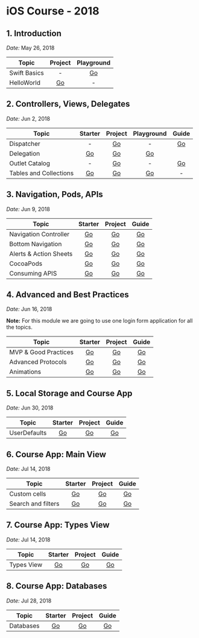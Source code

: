 # iOS Course - 2018

## 1. Introduction

*Date:* May 26, 2018

Topic        | Project  | Playground |
| ------------- |:-----:|:-------------:|
| Swift Basics  | - | [Go](/Playgrounds/P01-SwiftBasics.playground/) |
| HelloWorld    | [Go](/Projects/HolaMundo) | - |

## 2. Controllers, Views, Delegates

*Date:* Jun 2, 2018

Topic        | Starter           | Project  | Playground | Guide |
| ------------- |:-------------:|:-----:|:-------------:|:-------------:|
| Dispatcher     | - | [Go](/Projects/Dispatcher) | - | [Go](/PJ-02-Dispatcher.md) |
| Delegation      | [Go](/Starters/Delegation/) | [Go](/Projects/Delegation) | [Go](/Playgrounds/P02-Delegation.playground/) | |
| Outlet Catalog      | - | [Go](/Projects/OutletCatalog) | - | [Go](/PJ-03-Outlet-Catalog.md) |
| Tables and Collections      | [Go](/Starters/TableView/) | [Go](/Projects/TableView/) | [Go](/Playgrounds/P03-Tables-and-Collections.playground/) | - |

## 3. Navigation, Pods, APIs

*Date:* Jun 9, 2018

Topic        | Starter           | Project | Guide |
| ------------- |:-------------:|:-----:|:-------------:|
| Navigation Controller | [Go](/Starters/NavigationP1) | [Go](/Projects/Navigation) | [Go](/PJ-04-Navigation.md) |
| Bottom Navigation  | [Go](/Starters/NavigationP2) | [Go](/Projects/Navigation) | [Go](/PJ-04-Navigation.md#tabbed-view)  |
| Alerts & Action Sheets  | [Go](/Starters/Alerts) | [Go](/Projects/Alerts) | [Go](/PJ-05-Alerts.md)  |
| CocoaPods  | [Go](/Starters/CocoaPods) | [Go](/Projects/CocoaPods) | [Go](/PJ-06-CocoaPods.md)  |
| Consuming APIS  | [Go](/Starters/SimpleAPIClient) | [Go](/Projects/SimpleAPIClient) | [Go](/PJ-07-SimpleAPIClient.md)  |

## 4. Advanced and Best Practices

*Date:* Jun 16, 2018

**Note:** For this module we are going to use one login form application for all the topics.

Topic        | Starter           | Project | Guide |
| ------------- |:-------------:|:-----:|:-------------:|
| MVP & Good Practices | [Go](/Starters/LoginForm) | [Go](/Projects/LoginForm) | [Go](/PJ-08-LoginForm.md#good-practices) |
| Advanced Protocols | [Go](/Starters/LoginFormP2) | [Go](/Projects/LoginForm) | [Go](/PJ-08-LoginForm.md#advanced-protocols) |
| Animations | [Go](/Starters/LoginFormP3) | [Go](/Projects/LoginForm) | [Go](/PJ-08-LoginForm.md#animations)

## 5. Local Storage and Course App

*Date:* Jun 30, 2018

Topic        | Starter           | Project | Guide |
| ------------- |:-------------:|:-----:|:-------------:|
| UserDefaults | [Go](/Starters/UserDefaults) | [Go](/Projects/UserDefaults) | [Go](/PJ-09-UserDefaults.md) |

## 6. Course App: Main View

*Date:* Jul 14, 2018

Topic        | Starter           | Project | Guide |
| ------------- |:-------------:|:-----:|:-------------:|
| Custom cells | [Go](/Starters/Pokedex) | [Go](/Projects/Pokedex) | [Go](/PJ-10-Pokedex-P1.md) |
| Search and filters | [Go](/Starters/PokedexP2) | [Go](/Projects/PokedexP2) | [Go](/PJ-10-Pokedex-P2.md) |

## 7. Course App: Types View

*Date:* Jul 14, 2018

Topic        | Starter           | Project | Guide |
| ------------- |:-------------:|:-----:|:-------------:|
| Types View | [Go](/Starters/PokedexP3) | [Go](/Projects/PokedexP3) | [Go](/PJ-10-Pokedex-P3.md) |

## 8. Course App: Databases

*Date:* Jul 28, 2018

Topic        | Starter           | Project | Guide |
| ------------- |:-------------:|:-----:|:-------------:|
| Databases | [Go](/Starters/Databases) | [Go](/Projects/Databases) | [Go](/PJ-11-Databases.md) |